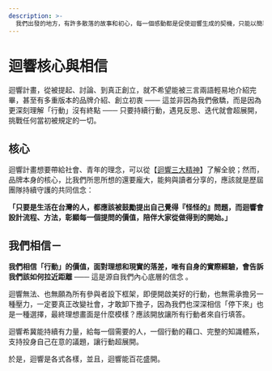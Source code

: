 ```yaml
---
description: >-
  我們出發的地方，有許多散落的故事和初心，每一個感動都是促使迴響生成的契機，只能以簡單的篇幅與讀者分享，期盼你讀後能細細體會「行動」帶給我們的可貴和影響，其餘的都萬變不離其宗。
---
```


# 迴響核心與相信

  
迴響計畫，從被提起、討論、到真正創立，就不希望能被三言兩語輕易地介紹完畢，甚至有多重版本的品牌介紹、創立初衷 ─── 這並非因為我們傲驕，而是因為更深刻理解「行動」沒有終點 ─── 只要持續行動，遇見反思、迭代就會超展開，挑戰任何當初被規定的一切。

## **核心**

迴響計畫想要帶給社會、青年的理念，可以從【[迴響三大精神](https://app.gitbook.com/@rethinktaiwan2027-1/s/rethink-taiwan/~/drafts/-MdFUhdz6HkHZYPpIsrv/knowledge/hui-xiang-san-da-jing-shen)】了解全貌；然而，品牌本身的核心，比我們所思所想的還要龐大，能夠與讀者分享的，應該就是歷屆團隊持續守護的共同信念：

**「只要是生活在台灣的人，都應該被鼓勵提出自己覺得『怪怪的』問題，而迴響會設計流程、方法，彰顯每一個提問的價值，陪伴大家從做得到的開始。」**

## 我們相信－

**我們相信「行動」的價值，面對理想和現實的落差，唯有自身的實際經驗，會告訴我們該如何拉近距離** ─── 這是源自我們內心底層的信念 。 

迴響無法、也無願為所有參與者設下框架，即便開啟美好的行動，也無需承擔另一種壓力，一定要真正改變社會，才敢卸下擔子，因為我們也深深相信「停下來」也是一種選擇，最終理想畫面是什麼模樣？應該開放讓所有行動者來自行填答。

迴響希冀能持續有力量，給每一個需要的人，一個行動的藉口、完整的知識體系，支持投身自己在意的議題，讓行動超展開。

於是，迴響是各式各樣，並且，迴響能百花盛開。  


